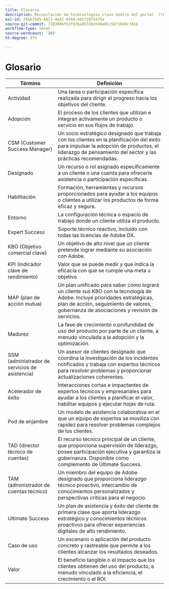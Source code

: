 ```yaml
---
title: Glosario
description: Recopilación de terminologías clave dentro del portal  [!DNL Adobe Success] y sus definiciones.
exl-id: 76bb7345-6827-4a42-9784-441f2875435e
source-git-commit: 7303086f53fd7ba95328e590a01c5b710d9c781b
workflow-type: tm+mt
source-wordcount: '383'
ht-degree: 97%

---
```


# Glosario

| Término | Definición |
|--------------- |------------ |
| Actividad | Una tarea o participación específica realizada para dirigir el progreso hacia los objetivos del cliente. |
| Adopción | El proceso de los clientes que utilizan e integran activamente un producto o servicio en sus flujos de trabajo. |
| CSM (Customer Success Manager) | Un socio estratégico designado que trabaja con los clientes en la planificación del éxito para impulsar la adopción de productos, el liderazgo de pensamiento del sector y las prácticas recomendadas. |
| Designado | Un recurso o rol asignado específicamente a un cliente o una cuenta para ofrecerle asistencia o participación específicas. |
| Habilitación | Formación, herramientas y recursos proporcionados para ayudar a los equipos o clientes a utilizar los productos de forma eficaz y segura. |
| Entorno | La configuración técnica o espacio de trabajo donde un cliente utiliza el producto. |
| Expert Success | Soporte técnico reactivo, incluido con todas las licencias de Adobe DX. |
| KBO (Objetivo comercial clave) | Un objetivo de alto nivel que un cliente pretende lograr mediante su asociación con Adobe. |
| KPI (indicador clave de rendimiento) | Valor que se puede medir y que indica la eficacia con que se cumple una meta u objetivo. |
| MAP (plan de acción mutua) | Un plan unificado para saber cómo logrará un cliente sus KBO con la tecnología de Adobe. Incluye prioridades estratégicas, plan de acción, seguimiento de valores, gobernanza de asociaciones y revisión de servicios. |
| Madurez | La fase de crecimiento o profundidad de uso del producto por parte de un cliente, a menudo vinculada a la adopción y la optimización. |
| SSM (administrador de servicios de asistencia) | Un asesor de clientes designado que coordina la investigación de los incidentes notificados y trabaja con expertos técnicos para resolver problemas y proporcionar actualizaciones coherentes. |
| Acelerador de éxito | Interacciones cortas e impactantes de expertos técnicos y empresariales para ayudar a los clientes a planificar el valor, habilitar equipos y ejecutar hojas de ruta. |
| Pod de enjambre | Un modelo de asistencia colaborativa en el que un equipo de expertos se moviliza con rapidez para resolver problemas complejos de los clientes. |
| TAD (director técnico de cuentas) | El recurso técnico principal de un cliente, que proporciona supervisión de liderazgo, posee participación ejecutiva y garantiza la gobernanza. Disponible como complemento de Ultimate Success. |
| TAM (administrador de cuentas técnico) | Un miembro del equipo de Adobe designado que proporciona liderazgo técnico proactivo, intercambio de conocimientos personalizados y perspectivas críticas para el negocio. |
| Ultimate Success | Un plan de asistencia y éxito del cliente de primera clase que aporta liderazgo estratégico y conocimientos técnicos proactivos para ofrecer experiencias digitales de alto rendimiento. |
| Caso de uso | Un escenario o aplicación del producto concreto y rastreable que permite a los clientes alcanzar los resultados deseados. |
| Valor | El beneficio tangible o el impacto que los clientes obtienen del uso del producto, a menudo vinculado a la eficiencia, el crecimiento o el ROI. |
